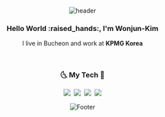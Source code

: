 <div align="center">

![header](https://capsule-render.vercel.app/api?type=waving&color=50874D&height=100&section=header)
<h3 align="center">  Hello World :raised_hands:,  I'm Wonjun-Kim </h3>
    <p>I live in Bucheon and work at <b>KPMG Korea</b></p>
<br>
<h3 align="center">🌜 My Tech 🌛  </h3>
<p align="center">
    <img src="https://img.shields.io/badge/python-3670A0?style=flat&logo=python&logoColor=ffdd54"/></a>&nbsp
    <img src="https://img.shields.io/badge/FastAPI-005571?style=flat&logo=fastapi"/></a>&nbsp
    <img src="https://img.shields.io/badge/DJANGO-REST-ff1709?style=flat&logo=django&logoColor=white&color=ff1709&labelColor=gray"/></a>&nbsp
    <img src="https://img.shields.io/badge/Flask-000000?style=flat-square&logo=flask&logoColor=white"/>
    
![Footer](https://capsule-render.vercel.app/api?type=waving&color=50874D&height=100&section=footer)
